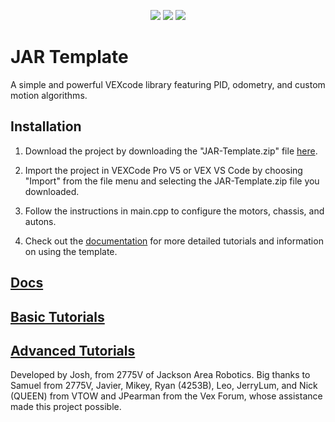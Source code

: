 <p align="center">
<img src="https://img.shields.io/github/downloads/JacksonAreaRobotics/JAR-Template/total?style=flat&color=yellow">
<img src="https://img.shields.io/github/stars/JacksonAreaRobotics/JAR-Template?style=flat&color=yellow">
<img src="https://img.shields.io/badge/version-v1.2.0-yellow?style=flat">
</p>

# JAR Template
A simple and powerful VEXcode library featuring PID, odometry, and custom motion algorithms.

## Installation
1. Download the project by downloading the "JAR-Template.zip" file [here](https://github.com/2775Josh/JAR-Template/releases/latest).

2. Import the project in VEXCode Pro V5 or VEX VS Code by choosing "Import" from the file menu and selecting the JAR-Template.zip file you downloaded.

3. Follow the instructions in main.cpp to configure the motors, chassis, and autons.

4. Check out the <a href="https://jacksonarearobotics.github.io/JAR-Template/" target="_blank">documentation</a> for more detailed tutorials and information on using the template.

## [Docs](https://jacksonarearobotics.github.io/JAR-Template/)

## [Basic Tutorials](https://jacksonarearobotics.github.io/JAR-Template/basic-tutorials)

## [Advanced Tutorials](https://jacksonarearobotics.github.io/JAR-Template/advanced-tutorials)

Developed by Josh, from 2775V of Jackson Area Robotics. Big thanks to Samuel from 2775V, Javier, Mikey, Ryan (4253B), Leo, JerryLum, and Nick (QUEEN) from VTOW and JPearman from the Vex Forum, whose assistance made this project possible.
